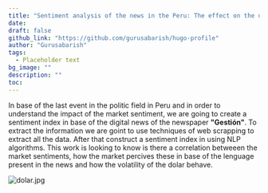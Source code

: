 ```yaml
---
title: "Sentiment analysis of the news in the Peru: The effect on the dolar"
date: 
draft: false
github_link: "https://github.com/gurusabarish/hugo-profile"
author: "Gurusabarish"
tags:
  - Placeholder text
bg_image: ""
description: ""
toc: 
---
```


In base of the last event in the politic field in Peru and in order to understand the impact of the market sentiment, we are going to create a sentiment index in base of the digital news of the newspaper **"Gestión"**. To extract the information we are goint to use techniques of web scrapping to extract all the data. After that construct a sentiment index in using NLP algorithms. This work is looking to know is there a correlation betweeen the market sentiments, how the market percives these in base of the lenguage present in the news and how the volatility of the dolar behave. 

![dolar.jpg](https://encrypted-tbn0.gstatic.com/images?q=tbn:ANd9GcT_pPW5V_UCxIhrUkkZPwqCLvEmNcBP6Pd0NA&usqp=CAU)

